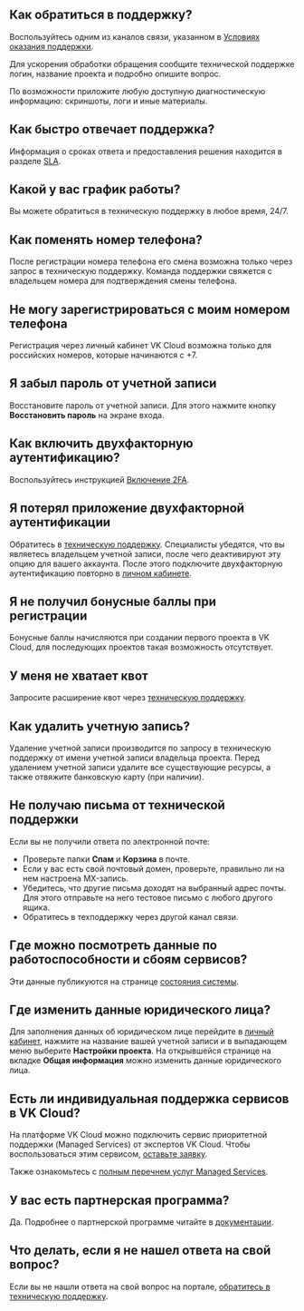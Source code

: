 ## Как обратиться в поддержку?

Воспользуйтесь одним из каналов связи, указанном в [Условиях оказания поддержки](../support/support-info/).

<info>

Для ускорения обработки обращения сообщите технической поддержке логин, название проекта и подробно опишите вопрос.

</info>

По возможности приложите любую доступную диагностическую информацию: скриншоты, логи и иные материалы.

## Как быстро отвечает поддержка?

Информация о сроках ответа и предоставления решения находится в разделе [SLA](../support/sla).

## Какой у вас график работы?

Вы можете обратиться в техническую поддержку в любое время, 24/7.

## Как поменять номер телефона?

После регистрации номера телефона его смена возможна только через запрос в техническую поддержку. Команда поддержки свяжется с владельцем номера для подтверждения смены телефона.  

## Не могу зарегистрироваться с моим номером телефона

Регистрация через личный кабинет VK Cloud возможна только для российских номеров, которые начинаются с +7.

## Я забыл пароль от учетной записи

Восстановите пароль от учетной записи. Для этого нажмите кнопку **Восстановить пароль** на экране входа.

## Как включить двухфакторную аутентификацию?

Воспользуйтесь инструкцией [Включение 2FA](/ru/base/account/instructions/account-manage/manage-2fa).

## Я потерял приложение двухфакторной аутентификации

Обратитесь в [техническую поддержку](/ru/contacts). Специалисты убедятся, что вы являетесь владельцем учетной записи, после чего деактивируют эту опцию для вашего аккаунта. После этого подключите двухфакторную аутентификацию повторно в [личном кабинете](https://msk.cloud.vk.com/app/account/profile).

## Я не получил бонусные баллы при регистрации

Бонусные баллы начисляются при создании первого проекта в VK Cloud, для последующих проектов такая возможность отсутствует.

## У меня не хватает квот

Запросите расширение квот через [техническую поддержку](/ru/contacts).  

## Как удалить учетную запись?

Удаление учетной записи производится по запросу в техническую поддержку от имени учетной записи владельца проекта. Перед удалением учетной записи удалите все существующие ресурсы, а также отвяжите банковскую карту (при наличии).

## Не получаю письма от технической поддержки

Если вы не получили ответа по электронной почте:

- Проверьте папки **Спам** и **Корзина** в почте.
- Если у вас есть свой почтовый домен, проверьте, правильно ли на нем настроена MX-запись.
- Убедитесь, что другие письма доходят на выбранный адрес почты. Для этого отправьте на него тестовое письмо с любого другого ящика.
- Обратитесь в техподдержку через другой канал связи.

## Где можно посмотреть данные по работоспособности и сбоям сервисов?

Эти данные публикуются на странице [состояния системы](https://status.mcs.mail.ru/).

## Где изменить данные юридического лица?

Для заполнения данных об юридическом лице перейдите в [личный кабинет](https://msk.cloud.vk.com/app/account/profile), нажмите на название вашей учетной записи и в выпадающем меню выберите **Настройки проекта**. На открывшейся странице на вкладке **Общая информация** можно изменить данные юридического лица.

## Есть ли индивидуальная поддержка сервисов в VK Cloud?

На платформе VK Cloud можно подключить сервис приоритетной поддержки (Managed Services) от экспертов VK Cloud. Чтобы воспользоваться этим сервисом, [оставьте заявку](https://mcs.mail.ru/managed-services/).

Также ознакомьтесь с [полным перечнем услуг Managed Services](/ru/additionals/start/support/support-info#individualnaya_podderzhka).

## У вас есть партнерская программа?

Да. Подробнее о партнерской программе читайте в [документации](../../start/partners).

## Что делать, если я не нашел ответа на свой вопрос?

Если вы не нашли ответа на свой вопрос на портале, [обратитесь в техническую поддержку](/ru/contacts).
